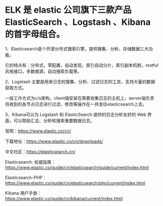 
# ELK 是 elastic 公司旗下三款产品 ElasticSearch 、Logstash 、Kibana 的首字母组合。
1、Elasticsearch是个开源分布式搜索引擎，提供搜集、分析、存储数据三大功能。

它的特点有：分布式，零配置，自动发现，索引自动分片，索引副本机制，restful风格接口，多数据源，自动搜索负载等。

2、Logstash 主要是用来日志的搜集、分析、过滤日志的工具，支持大量的数据获取方式。

一般工作方式为c/s架构，client端安装在需要收集日志的主机上，server端负责将收到的各节点日志进行过滤、修改等操作在一并发往elasticsearch上去。

3、Kibana可以为 Logstash 和 ElasticSearch 提供的日志分析友好的 Web 界面，可以帮助汇总、分析和搜索重要数据日志。


官网：https://www.elastic.co/cn/

下载地址：https://www.elastic.co/cn/downloads/

中文社区：https://elasticsearch.cn/

Elasticsearch: 权威指南：https://www.elastic.co/guide/cn/elasticsearch/guide/current/index.html

Elasticsearch-PHP：https://www.elastic.co/guide/cn/elasticsearch/php/current/index.html

Kibana 用户手册：https://www.elastic.co/guide/cn/kibana/current/index.html
